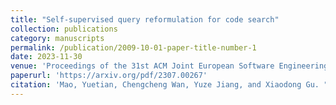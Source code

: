 ```yaml
---
title: "Self-supervised query reformulation for code search"
collection: publications
category: manuscripts
permalink: /publication/2009-10-01-paper-title-number-1
date: 2023-11-30
venue: 'Proceedings of the 31st ACM Joint European Software Engineering Conference and Symposium on the Foundations of Software Engineering'
paperurl: 'https://arxiv.org/pdf/2307.00267'
citation: 'Mao, Yuetian, Chengcheng Wan, Yuze Jiang, and Xiaodong Gu. "Self-supervised query reformulation for code search." In Proceedings of the 31st ACM Joint European Software Engineering Conference and Symposium on the Foundations of Software Engineering, pp. 363-374. 2023.'
---
```

